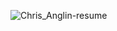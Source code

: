 ![Chris_Anglin-resume](https://github.com/c-w-a/Resume-pdf/assets/108597555/2fbf337d-c8b0-4b9b-8e92-d01b223eabb4)
